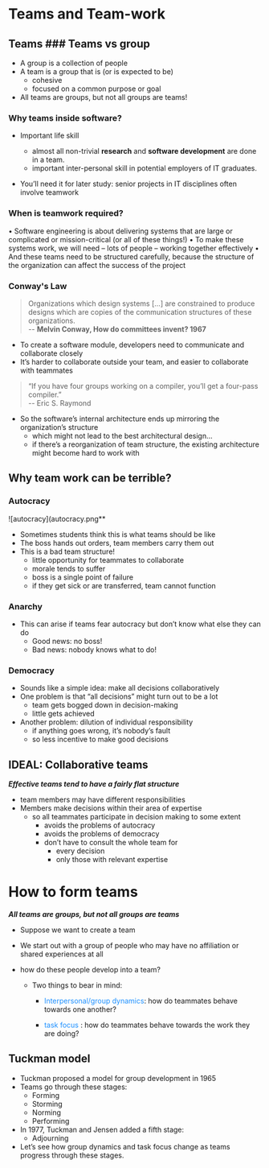 # Teams and Team-work

## Teams ### Teams vs group
* A group is a collection of people
* A team is a group that is (or is expected to be)
  * cohesive
  * focused on a common purpose or goal
* All teams are groups, but not all groups are teams!

### Why teams inside software?
* Important life skill
    * almost all non-trivial **research** and **software development** are done in a team.
    * important inter-personal skill in potential employers of IT graduates. 
    
* You’ll need it for later study: senior projects in IT disciplines often
involve teamwork

### When is teamwork required?
• Software engineering is about delivering systems that are large or
complicated or mission-critical (or all of these things!)
• To make these systems work, we will need
– lots of people
– working together effectively
• And these teams need to be structured carefully, because the
structure of the organization can affect the success of the project


### Conway's Law
> Organizations which design systems [...] are constrained to produce designs which are copies of the communication structures of these organizations. <br/>
> -- **Melvin Conway, How do committees invent? 1967**

* To create a software module, developers need to communicate and collaborate
closely
* It’s harder to collaborate outside your team, and easier to collaborate with
teammates

> “If you have four groups working on a compiler, you’ll get a four-pass compiler.” <br/>
> -- Eric S. Raymond

* So the software’s internal architecture ends up mirroring the organization’s
structure
  * which might not lead to the best architectural design…
  * if there’s a reorganization of team structure, the existing architecture might become hard to
  work with

## Why team work can be terrible?

### Autocracy

![autocracy](autocracy.png**

* Sometimes students think this is
what teams should be like
* The boss hands out orders, team
members carry them out
* This is a bad team structure!
  * little opportunity for teammates to collaborate
  * morale tends to suffer
  * boss is a single point of failure 
  * if they get sick or are transferred, team cannot function

### Anarchy
* This can arise if teams fear
autocracy but don’t know what
else they can do
  * Good news: no boss!
  * Bad news: nobody knows what to do!
  
### Democracy
* Sounds like a simple idea: make all decisions collaboratively
* One problem is that “all decisions” might
turn out to be a lot
  * team gets bogged down in decision-making
  * little gets achieved
* Another problem: dilution of individual responsibility
  * if anything goes wrong, it’s nobody’s fault
  * so less incentive to make good decisions
  
## IDEAL: Collaborative teams
***Effective teams tend to have a fairly flat structure***
  * team members may have different responsibilities
* Members make decisions within their area of expertise
  * so all teammates participate in decision making to some extent
    * avoids the problems of autocracy
    * avoids the problems of democracy
    * don’t have to consult the whole team for
      * every decision
      * only those with relevant expertise

# How to form teams
***All teams are groups, but not all groups are teams***
* Suppose we want to create a team

* We start out with a group of people who may have no affiliation or shared
experiences at all

* how do these people develop into a team?

  * Two things to bear in mind:

    * <span style="color: #1e90ff">Interpersonal/group dynamics</span>: how do teammates behave towards one
    another?

    * <span style="color: #1e90ff"> task focus </span>: how do teammates behave towards the work they are doing?

## Tuckman model
* Tuckman proposed a model for group development in 1965
* Teams go through these stages:
  * Forming
  * Storming
  * Norming
  * Performing
* In 1977, Tuckman and Jensen added a fifth stage:
  * Adjourning
* Let’s see how group dynamics and task focus change as teams progress through these stages.
